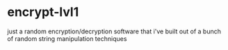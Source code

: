 # encrypt-lvl1
just a random encryption/decryption software that i've built out of a bunch of random string manipulation techniques
